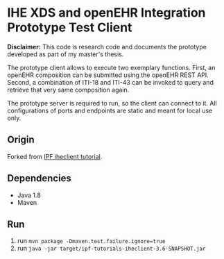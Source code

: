 # IHE XDS and openEHR Integration Prototype Test Client

**Disclaimer:** This code is research code and documents the prototype developed as part of my master's thesis.

The prototype client allows to execute two exemplary functions. First, an openEHR composition can be submitted using the openEHR REST API. Second, a combination of ITI-18 and ITI-43 can be invoked to query and retrieve that very same composition again. 

The prototype server is required to run, so the client can connect to it. All configurations of ports and endpoints are static and meant for local use only.

## Origin
Forked from [IPF iheclient tutorial](https://github.com/oehf/ipf/tree/d0f35cfad926f616c74ea542fdca4c906234afe8/tutorials/iheclient).

## Dependencies

- Java 1.8
- Maven

## Run

1. run `mvn package -Dmaven.test.failure.ignore=true`
2. run `java -jar target/ipf-tutorials-iheclient-3.6-SNAPSHOT.jar` 